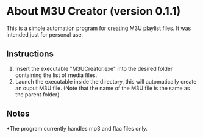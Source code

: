 # About M3U Creator (version 0.1.1)

This is a simple automation program for creating M3U playlist files. It was intended just for personal use.

## Instructions

1. Insert the executable "M3UCreator.exe" into the desired folder containing the list of media files.
2. Launch the executable inside the directory, this will automatically create an ouput M3U file. (Note that the name of the M3U file is the same as the parent folder).
## Notes

*The program currently handles mp3 and flac files only.
